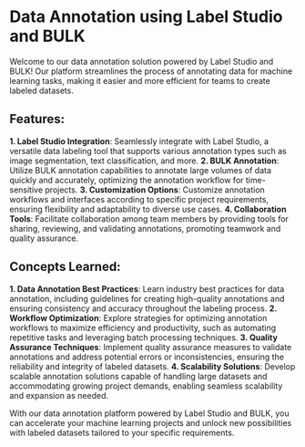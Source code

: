 # Data Annotation using Label Studio and BULK
Welcome to our data annotation solution powered by Label Studio and BULK! Our platform streamlines the process of annotating data for machine learning tasks, making it easier and more efficient for teams to create labeled datasets.

## Features:
**1. Label Studio Integration**: Seamlessly integrate with Label Studio, a versatile data labeling tool that supports various annotation types such as image segmentation, text classification, and more.
**2. BULK Annotation**: Utilize BULK annotation capabilities to annotate large volumes of data quickly and accurately, optimizing the annotation workflow for time-sensitive projects.
**3. Customization Options**: Customize annotation workflows and interfaces according to specific project requirements, ensuring flexibility and adaptability to diverse use cases.
**4. Collaboration Tools**: Facilitate collaboration among team members by providing tools for sharing, reviewing, and validating annotations, promoting teamwork and quality assurance.
## Concepts Learned:
**1. Data Annotation Best Practices**: Learn industry best practices for data annotation, including guidelines for creating high-quality annotations and ensuring consistency and accuracy throughout the labeling process.
**2. Workflow Optimization**: Explore strategies for optimizing annotation workflows to maximize efficiency and productivity, such as automating repetitive tasks and leveraging batch processing techniques.
**3. Quality Assurance Techniques**: Implement quality assurance measures to validate annotations and address potential errors or inconsistencies, ensuring the reliability and integrity of labeled datasets.
**4. Scalability Solutions**: Develop scalable annotation solutions capable of handling large datasets and accommodating growing project demands, enabling seamless scalability and expansion as needed.

With our data annotation platform powered by Label Studio and BULK, you can accelerate your machine learning projects and unlock new possibilities with labeled datasets tailored to your specific requirements.
